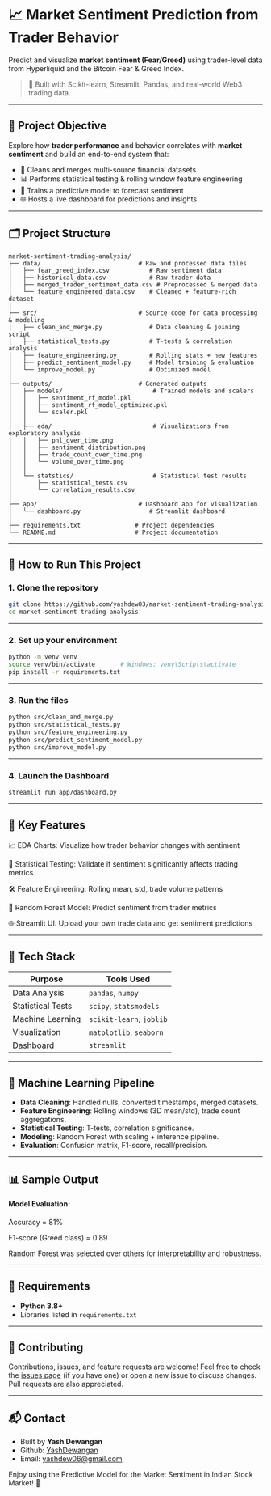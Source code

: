 # 📈 Market Sentiment Prediction from Trader Behavior

Predict and visualize **market sentiment (Fear/Greed)** using trader-level data from Hyperliquid and the Bitcoin Fear & Greed Index.

> 🚀 Built with Scikit-learn, Streamlit, Pandas, and real-world Web3 trading data.

---

## 📌 Project Objective

Explore how **trader performance** and behavior correlates with **market sentiment** and build an end-to-end system that:

- 🧼 Cleans and merges multi-source financial datasets
- 📊 Performs statistical testing & rolling window feature engineering
- 🤖 Trains a predictive model to forecast sentiment
- 🌐 Hosts a live dashboard for predictions and insights

---

## 🗂️ Project Structure
```
market-sentiment-trading-analysis/
├── data/                           # Raw and processed data files
│   ├── fear_greed_index.csv           # Raw sentiment data
│   ├── historical_data.csv            # Raw trader data
│   ├── merged_trader_sentiment_data.csv # Preprocessed & merged data
│   └── feature_engineered_data.csv    # Cleaned + feature-rich dataset
│
├── src/                            # Source code for data processing & modeling
│   ├── clean_and_merge.py             # Data cleaning & joining script
│   ├── statistical_tests.py           # T-tests & correlation analysis
│   ├── feature_engineering.py         # Rolling stats + new features
│   ├── predict_sentiment_model.py     # Model training & evaluation
│   └── improve_model.py               # Optimized model
│
├── outputs/                        # Generated outputs
│   ├── models/                         # Trained models and scalers
│   │   ├── sentiment_rf_model.pkl
│   │   ├── sentiment_rf_model_optimized.pkl
│   │   └── scaler.pkl
│   │
│   ├── eda/                            # Visualizations from exploratory analysis
│   │   ├── pnl_over_time.png
│   │   ├── sentiment_distribution.png
│   │   ├── trade_count_over_time.png
│   │   └── volume_over_time.png
│   │
│   └── statstics/                      # Statistical test results
│       ├── statistical_tests.csv
│       └── correlation_results.csv
│
├── app/                            # Dashboard app for visualization
│   └── dashboard.py                   # Streamlit dashboard
│
├── requirements.txt               # Project dependencies
└── README.md                      # Project documentation

```

---

## 🚀 How to Run This Project

### 1. Clone the repository

```bash
git clone https://github.com/yashdew03/market-sentiment-trading-analysis.git
cd market-sentiment-trading-analysis
```

---

### 2. Set up your environment
```bash
python -m venv venv
source venv/bin/activate       # Windows: venv\Scripts\activate
pip install -r requirements.txt
```

---

### 3. Run the files
```bash
python src/clean_and_merge.py
python src/statistical_tests.py
python src/feature_engineering.py
python src/predict_sentiment_model.py
python src/improve_model.py
```

---

### 4. Launch the Dashboard
```bash
streamlit run app/dashboard.py
```


--- 

## 🧠 Key Features

📈 EDA Charts: Visualize how trader behavior changes with sentiment

🧪 Statistical Testing: Validate if sentiment significantly affects trading metrics

🛠️ Feature Engineering: Rolling mean, std, trade volume patterns

🤖 Random Forest Model: Predict sentiment from trader metrics

🌐 Streamlit UI: Upload your own trade data and get sentiment predictions

---

## 🧩 Tech Stack

| Purpose           | Tools Used               |
| ----------------- | ------------------------ |
| Data Analysis     | `pandas`, `numpy`        |
| Statistical Tests | `scipy`, `statsmodels`   |
| Machine Learning  | `scikit-learn`, `joblib` |
| Visualization     | `matplotlib`, `seaborn`  |
| Dashboard         | `streamlit`              |

---

## 🔬 Machine Learning Pipeline

- **Data Cleaning**: Handled nulls, converted timestamps, merged datasets.
- **Feature Engineering**: Rolling windows (3D mean/std), trade count aggregations.
- **Statistical Testing**: T-tests, correlation significance.
- **Modeling**: Random Forest with scaling + inference pipeline.
- **Evaluation**: Confusion matrix, F1-score, recall/precision.

---

## 📊 Sample Output

#### Model Evaluation:
Accuracy = 81%

F1-score (Greed class) = 0.89
 
Random Forest was selected over others for interpretability and robustness.

---

## 📩 Requirements

- **Python 3.8+**
- Libraries listed in `requirements.txt`

---

## 🤝 Contributing
Contributions, issues, and feature requests are welcome! Feel free to check the [issues page](https://github.com/yashdew3/market-sentiment-trading-analysis/issues) (if you have one) or open a new issue to discuss changes. Pull requests are also appreciated.

---

## 📬 Contact
- Built by **Yash Dewangan**
- Github: [YashDewangan](https://github.com/yashdew3)
- Email: [yashdew06@gmail.com](https://github.com/yashdew3)

Enjoy using the Predictive Model for the Market Sentiment in Indian Stock Market! 🚀